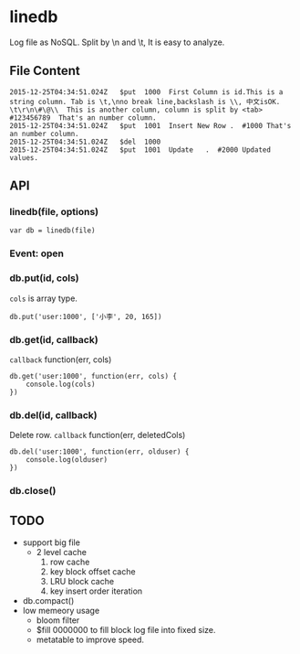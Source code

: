 linedb
======
Log file as NoSQL. Split by \n and \t, It is easy to analyze.

## File Content
```
2015-12-25T04:34:51.024Z   $put  1000  First Column is id.This is a string column. Tab is \t,\nno break line,backslash is \\, 中文isOK. \t\r\n\#\@\\  This is another column, column is split by <tab>   #123456789  That's an number column.
2015-12-25T04:34:51.024Z   $put  1001  Insert New Row .  #1000 That's an number column.
2015-12-25T04:34:51.024Z   $del  1000
2015-12-25T04:34:51.024Z   $put  1001  Update   .  #2000 Updated values.
```


## API
### linedb(file, options)
```
var db = linedb(file)
```

### Event: open
### db.put(id, cols)
`cols` is array type.

```
db.put('user:1000', ['小李', 20, 165])
```

### db.get(id, callback)
`callback` function(err, cols)

```
db.get('user:1000', function(err, cols) {
    console.log(cols)
})
```

### db.del(id, callback)
Delete row.
`callback` function(err, deletedCols)
```
db.del('user:1000', function(err, olduser) {
    console.log(olduser)
})
```

### db.close()

## TODO
* support big file
    * 2 level cache
        1. row cache
        2. key block offset cache
        3. LRU block cache
        4. key insert order iteration
* db.compact()
* low memeory usage
    * bloom filter
    * $fill 0000000 to fill block log file into fixed size.
    * metatable to improve speed.
